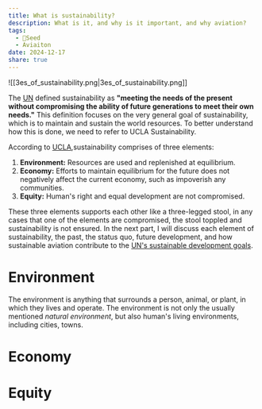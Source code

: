 ```yaml
---
title: What is sustainability?
description: What is it, and why is it important, and why aviation?
tags:
  - 🌱Seed
  - Aviaiton
date: 2024-12-17
share: true
---
```

![[3es_of_sustainability.png|3es_of_sustainability.png]]

The [UN](https://www.un.org/en/academic-impact/sustainability#:~:text=%E2%80%9Cmeeting%20the%20needs%20of%20the%20present%20without%20compromising%20the%20ability%20of%20future%20generations%20to%20meet%20their%20own%20needs.%E2%80%9D) defined sustainability as **"meeting the needs of the present without compromising the ability of future generations to meet their own needs."** This definition focuses on the very general goal of sustainability, which is to maintain and sustain the world resources. To better understand how this is done, we need to refer to UCLA Sustainability.

According to [UCLA](https://www.sustain.ucla.edu/what-is-sustainability/),sustainability comprises of three elements:
1. **Environment:** Resources are used and replenished at equilibrium.
2. **Economy:** Efforts to maintain equilibrium for the future does not negatively affect the current economy, such as impoverish any communities.
3. **Equity:** Human's right and equal development are not compromised.

These three elements supports each other like a three-legged stool, in any cases that one of the elements are compromised, the stool toppled and sustainability is not ensured. In the next part, I will discuss each element of sustainability, the past, the status quo, future development, and how sustainable aviation contribute to the [UN's sustainable development goals](https://sdgs.un.org/goals).

# Environment
The environment is anything that surrounds a person, animal, or plant, in which they lives and operate. The environment is not only the usually mentioned *natural environment*, but also human's living environments, including cities, towns.  

# Economy

# Equity

